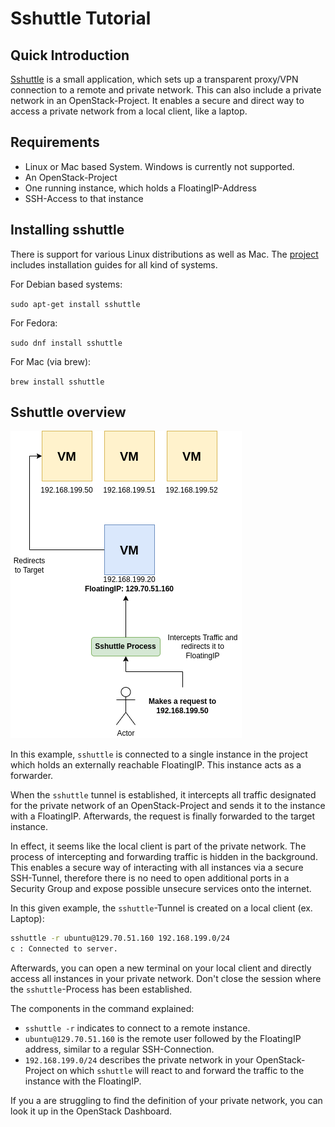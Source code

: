 # Sshuttle Tutorial

## Quick Introduction

[Sshuttle](https://github.com/sshuttle/sshuttle) is a small application, which sets up
a transparent proxy/VPN connection to a remote and private network. This can also
include a private network in an OpenStack-Project.
It enables a secure and direct way to access a private network from a local
client, like a laptop.

## Requirements

* Linux or Mac based System. Windows is currently not supported.
* An OpenStack-Project
* One running instance, which holds a FloatingIP-Address
* SSH-Access to that instance

## Installing sshuttle

There is support for various Linux distributions as well as Mac.
The [project](https://github.com/sshuttle/sshuttle) includes installation
guides for all kind of systems.

For Debian based systems:

`sudo apt-get install sshuttle`

For Fedora:

`sudo dnf install sshuttle`

For Mac (via brew):

`brew install sshuttle`

## Sshuttle overview

![sshuttle_overview](images/sshuttle.drawio.png)

In this example, `sshuttle` is connected to a single instance in the project
which holds an externally reachable FloatingIP. This instance acts as a
forwarder.

When the `sshuttle` tunnel is established, it intercepts all traffic designated
for the private network of an OpenStack-Project and sends it to the instance with a
FloatingIP. Afterwards, the request is finally forwarded to the target instance.

In effect, it seems like the local client is part of the private network.
The process of intercepting and forwarding traffic is hidden in the background.
This enables a secure way of interacting with all instances via a secure SSH-Tunnel,
therefore there is no need to open additional ports in a Security Group and expose
possible unsecure services onto the internet.

In this given example, the `sshuttle`-Tunnel is created on a local client (ex. Laptop):

```bash
sshuttle -r ubuntu@129.70.51.160 192.168.199.0/24
c : Connected to server.
```

Afterwards, you can open a new terminal on your local client and directly access all instances
in your private network. Don't close the session where the `sshuttle`-Process has been established.

The components in the command explained:

* `sshuttle -r` indicates to connect to a remote instance.
* `ubuntu@129.70.51.160` is the remote user followed by the FloatingIP address, similar to a regular SSH-Connection.
* `192.168.199.0/24` describes the private network in your OpenStack-Project on which `sshuttle` will react to and forward the traffic to the instance with the FloatingIP.

If you a are struggling to find the definition of your private network, you can look it up
in the OpenStack Dashboard.